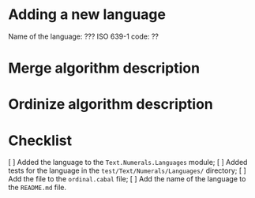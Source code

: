 # Adding a new language

Name of the language: ???
ISO 639-1 code: ??

# Merge algorithm description


# Ordinize algorithm description



# Checklist

 [ ] Added the language to the `Text.Numerals.Languages` module;
 [ ] Added tests for the language in the `test/Text/Numerals/Languages/`  directory;
 [ ] Add the file to the `ordinal.cabal` file;
 [ ] Add the name of the language to the `README.md` file.
